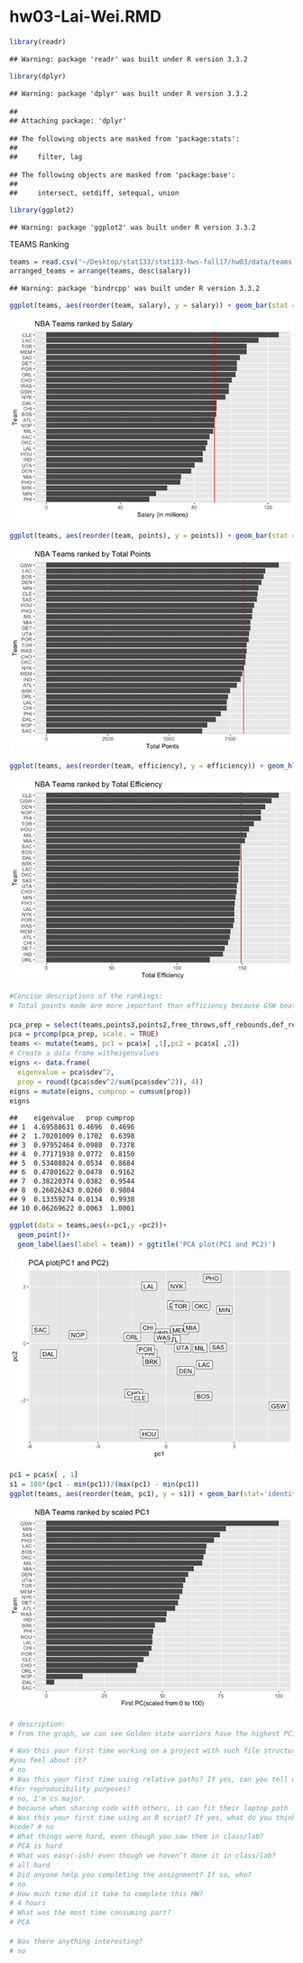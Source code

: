 hw03-Lai-Wei.RMD
================

``` r
library(readr)   
```

    ## Warning: package 'readr' was built under R version 3.3.2

``` r
library(dplyr)   
```

    ## Warning: package 'dplyr' was built under R version 3.3.2

    ## 
    ## Attaching package: 'dplyr'

    ## The following objects are masked from 'package:stats':
    ## 
    ##     filter, lag

    ## The following objects are masked from 'package:base':
    ## 
    ##     intersect, setdiff, setequal, union

``` r
library(ggplot2) 
```

    ## Warning: package 'ggplot2' was built under R version 3.3.2

TEAMS Ranking

``` r
teams = read.csv("~/Desktop/stat133/stat133-hws-fall17/hw03/data/teams.csv")
arranged_teams = arrange(teams, desc(salary))
```

    ## Warning: package 'bindrcpp' was built under R version 3.3.2

``` r
ggplot(teams, aes(reorder(team, salary), y = salary)) + geom_bar(stat = 'identity') + coord_flip() + geom_hline(yintercept= mean(teams$salary), color = 'red') + ggtitle('NBA Teams ranked by Salary') + xlab('Team') + ylab("Salary (in millions)")
```

![](hw03-Lai-Wei_files/figure-markdown_github-ascii_identifiers/unnamed-chunk-2-1.png)

``` r
ggplot(teams, aes(reorder(team, points), y = points)) + geom_bar(stat = 'identity') + coord_flip() + geom_hline(yintercept= mean(teams$points), color = 'red') + ggtitle('NBA Teams ranked by Total Points') + xlab('Team') + ylab("Total Points")
```

![](hw03-Lai-Wei_files/figure-markdown_github-ascii_identifiers/unnamed-chunk-2-2.png)

``` r
ggplot(teams, aes(reorder(team, efficiency), y = efficiency)) + geom_hline(yintercept= mean(teams$efficiency), color = 'red') + geom_bar(stat = 'identity') + coord_flip()+ ggtitle('NBA Teams ranked by Total Efficiency') + xlab('Team') + ylab("Total Efficiency")
```

![](hw03-Lai-Wei_files/figure-markdown_github-ascii_identifiers/unnamed-chunk-2-3.png)

``` r
#Concise descriptions of the rankings:
# Total points made are more important than efficiency because GSW beats CLE in final.

pca_prep = select(teams,points3,points2,free_throws,off_rebounds,def_rebounds, assists, steals, blocks, turnovers, fouls)
pca = prcomp(pca_prep, scale. = TRUE)
teams <- mutate(teams, pc1 = pca$x[ ,1],pc2 = pca$x[ ,2])
# Create a data frame witheigenvalues
eigns <- data.frame(
  eigenvalue = pca$sdev^2,
  prop = round((pca$sdev^2/sum(pca$sdev^2)), 4))
eigns = mutate(eigns, cumprop = cumsum(prop))
eigns
```

    ##    eigenvalue   prop cumprop
    ## 1  4.69588631 0.4696  0.4696
    ## 2  1.70201009 0.1702  0.6398
    ## 3  0.97952464 0.0980  0.7378
    ## 4  0.77171938 0.0772  0.8150
    ## 5  0.53408824 0.0534  0.8684
    ## 6  0.47801622 0.0478  0.9162
    ## 7  0.38220374 0.0382  0.9544
    ## 8  0.26026243 0.0260  0.9804
    ## 9  0.13359274 0.0134  0.9938
    ## 10 0.06269622 0.0063  1.0001

``` r
ggplot(data = teams,aes(x=pc1,y =pc2))+
  geom_point()+
  geom_label(aes(label = team)) + ggtitle('PCA plot(PC1 and PC2)')
```

![](hw03-Lai-Wei_files/figure-markdown_github-ascii_identifiers/unnamed-chunk-2-4.png)

``` r
pc1 = pca$x[ , 1]
s1 = 100*(pc1 - min(pc1))/(max(pc1) - min(pc1)) 
ggplot(teams, aes(reorder(team, pc1), y = s1)) + geom_bar(stat='identity') + coord_flip()  + ggtitle('NBA Teams ranked by scaled PC1') + xlab('Team') + ylab("First PC(scaled from 0 to 100)")
```

![](hw03-Lai-Wei_files/figure-markdown_github-ascii_identifiers/unnamed-chunk-2-5.png)

``` r
# description:
# from the graph, we can see Golden state warriors have the highest PC1. No wonder they're the champion.
```

``` r
# Was this your first time working on a project with such file structure? If yes, how do
#you feel about it?
# no
# Was this your first time using relative paths? If yes, can you tell why they are important
#for reproducibility purposes?
# no, I'm cs major.
# because when sharing code with others, it can fit their laptop path
# Was this your first time using an R script? If yes, what do you think about just writing
#code? # no
# What things were hard, even though you saw them in class/lab?
# PCA is hard
# What was easy(-ish) even though we haven’t done it in class/lab?
# all hard
# Did anyone help you completing the assignment? If so, who?
# no
# How much time did it take to complete this HW?
# 4 hours
# What was the most time consuming part?
# PCA 

# Was there anything interesting?
# no
```
